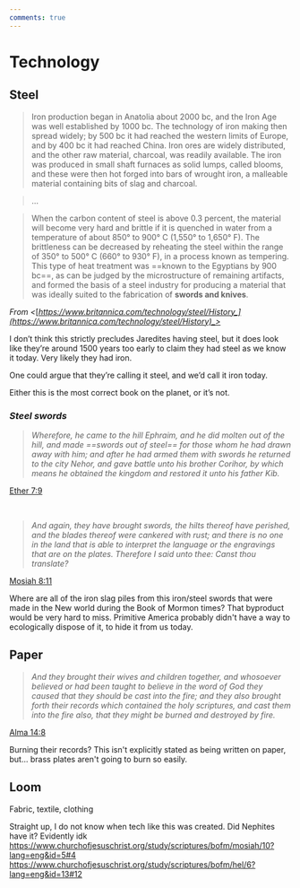 ```yaml
---
comments: true
---
```


# Technology

## Steel
> Iron production began in Anatolia about 2000 bc, and the Iron Age was well established by 1000 bc. The technology of iron making then spread widely; by 500 bc it had reached the western limits of Europe, and by 400 bc it had reached China. Iron ores are widely distributed, and the other raw material, charcoal, was readily available. The iron was produced in small shaft furnaces as solid lumps, called blooms, and these were then hot forged into bars of wrought iron, a malleable material containing bits of slag and charcoal.

> …

> When the carbon content of steel is above 0.3 percent, the material will become very hard and brittle if it is quenched in water from a temperature of about 850° to 900° C (1,550° to 1,650° F). The brittleness can be decreased by reheating the steel within the range of 350° to 500° C (660° to 930° F), in a process known as tempering. This type of heat treatment was ==known to the Egyptians by 900 bc==, as can be judged by the microstructure of remaining artifacts, and formed the basis of a steel industry for producing a material that was ideally suited to the fabrication of **swords and knives**.

_From <_[_https://www.britannica.com/technology/steel/History_](https://www.britannica.com/technology/steel/History)_>_

I don’t think this strictly precludes Jaredites having steel, but it does look like they’re around 1500 years too early to claim they had steel as we know it today. Very likely they had iron.

One could argue that they’re calling it steel, and we’d call it iron today.

Either this is the most correct book on the planet, or it’s not.

### _Steel swords_
> *Wherefore, he came to the hill Ephraim, and he did molten out of the hill, and made ==swords out of steel== for those whom he had drawn away with him; and after he had armed them with swords he returned to the city Nehor, and gave battle unto his brother Corihor, by which means he obtained the kingdom and restored it unto his father Kib.*

[Ether 7:9](https://www.churchofjesuschrist.org/study/scriptures/bofm/ether/7?lang=eng&id=p9#p9)

&nbsp;

>*And again, they have brought swords, the hilts thereof have perished, and the blades thereof were cankered with rust; and there is no one in the land that is able to interpret the language or the engravings that are on the plates. Therefore I said unto thee: Canst thou translate?*

[Mosiah 8:11](https://www.churchofjesuschrist.org/study/scriptures/bofm/mosiah/8?lang=eng&id=p11#p11)

Where are all of the iron slag piles from this iron/steel swords that were made in the New world during the Book of Mormon times? That byproduct would be very hard to miss. Primitive America probably didn't have a way to ecologically dispose of it, to hide it from us today.

## Paper
> *And they brought their wives and children together, and whosoever believed or had been taught to believe in the word of God they caused that they should be cast into the fire; and they also brought forth their records which contained the holy scriptures, and cast them into the fire also, that they might be burned and destroyed by fire.*

[Alma 14:8](https://www.churchofjesuschrist.org/study/scriptures/bofm/alma/14?lang=eng&id=p8#p8)

Burning their records? This isn't explicitly stated as being written on paper, but... brass plates aren't going to burn so easily.

## Loom
Fabric, textile, clothing

Straight up, I do not know when tech like this was created. Did Nephites have it? Evidently idk
https://www.churchofjesuschrist.org/study/scriptures/bofm/mosiah/10?lang=eng&id=5#4
https://www.churchofjesuschrist.org/study/scriptures/bofm/hel/6?lang=eng&id=13#12
